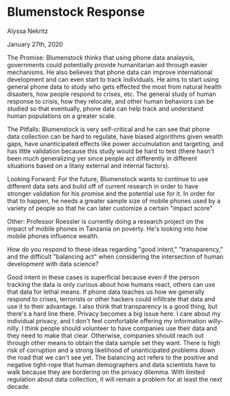 # Blumenstock Response

Alyssa Nekritz

January 27th, 2020

The Promise: Blumenstock thinks that using phone data analaysis, governments could potentially provide humanitarian aid through easier mechanisms. He also believes that phone data can improve international development and can even start to track individuals. He aims to start using general phone data to study who gets effected the most from natural health disasters, how people respond to crises, etc. The general study of human response to crisis, how they relocate, and other human behaviors can be studied so that eventually, phone data can help track and understand human populations on a greater scale.

The Pitfalls: Blumenstock is very self-critical and he can see that phone data collection can be hard to regulate, have biased algorithms given wealth gaps, have unanticipated effects like power accumulation and targeting, and has little validation because this study would be hard to test (there hasn't been much generalizing yer since people act differently in different situations based on a litany external and internal factors).

Looking Forward: For the future, Blumenstock wants to continue to use different data sets and build off of current research in order to have stronger validation for his promise and the potential use for it. In order for that to happen, he needs a greater sample size of mobile phones used by a variety of people so that he can later customize a certain "impact score"

Other: Professor Roessler is currently doing a research project on the impact of mobile phones in Tanzania on poverty. He's looking into how mobile phones influence wealth.

How do you respond to these ideas regarding "good intent," "transparency," and the difficult "balancing act" when considering the intersection of human development with data science?

Good intent in these cases is superficial because even if the person tracking the data is only curious about how humans react, others can use that data for lethal means. If phone data teaches us how we generally respond to crises, terrorists or other hackers could infiltrate that data and use it to their advantage. I also think that transparency is a good thing, but there's a hard line there. Privacy becomes a big issue here. I care about my individual privacy, and I don't feel comfortable offering my information willy-nilly. I think people should volunteer to have companies use their data and they need to make that clear. Otherwise, companies should reach out through other means to obtain the data sample set they want. There is high risk of corruption and a strong likelihood of unanticipated problems down the road that we can't see yet. The balancing act refers to the positive and negative tight-rope that human demographers and data scientists have to walk because they are bordering on the privacy dilemma. With limited regulation about data collection, it will remain a problem for at least the next decade.
